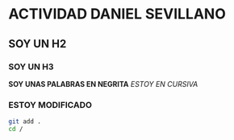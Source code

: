 # ACTIVIDAD DANIEL SEVILLANO
## SOY UN H2
### SOY UN H3
**SOY UNAS PALABRAS EN NEGRITA**
_ESTOY EN CURSIVA_
### ESTOY MODIFICADO
```bash
git add .
cd /

